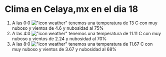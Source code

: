 # Clima en Celaya,mx en el dia 18

1. A las 0:0 !["icon weather"](http://openweathermap.org/img/w/04n.png) tenemos una temperatura de 13 C con muy nuboso y  vientos de 4.6 y nubosidad al 75%
1. A las 4:0 !["icon weather"](http://openweathermap.org/img/w/04n.png) tenemos una temperatura de 11.11 C con muy nuboso y  vientos de 2.24 y nubosidad al 70%
1. A las 8:0 !["icon weather"](http://openweathermap.org/img/w/04d.png) tenemos una temperatura de 11.67 C con muy nuboso y  vientos de 3.67 y nubosidad al 68%
